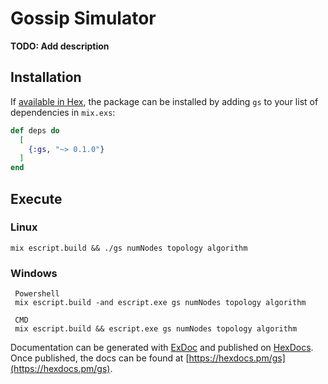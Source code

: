 # Gossip Simulator

**TODO: Add description**

## Installation

If [available in Hex](https://hex.pm/docs/publish), the package can be installed
by adding `gs` to your list of dependencies in `mix.exs`:

```elixir
def deps do
  [
    {:gs, "~> 0.1.0"}
  ]
end
```

## Execute

### Linux

    mix escript.build && ./gs numNodes topology algorithm

### Windows
     Powershell
     mix escript.build -and escript.exe gs numNodes topology algorithm

     CMD
     mix escript.build && escript.exe gs numNodes topology algorithm


Documentation can be generated with [ExDoc](https://github.com/elixir-lang/ex_doc)
and published on [HexDocs](https://hexdocs.pm). Once published, the docs can
be found at [https://hexdocs.pm/gs](https://hexdocs.pm/gs).

